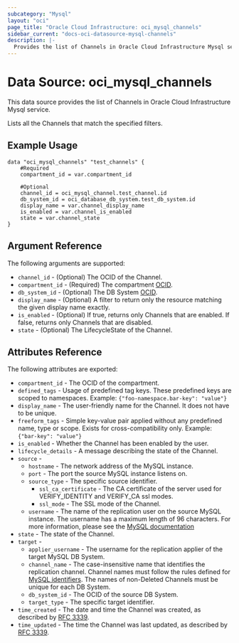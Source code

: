 ```yaml
---
subcategory: "Mysql"
layout: "oci"
page_title: "Oracle Cloud Infrastructure: oci_mysql_channels"
sidebar_current: "docs-oci-datasource-mysql-channels"
description: |-
  Provides the list of Channels in Oracle Cloud Infrastructure Mysql service
---
```


# Data Source: oci_mysql_channels
This data source provides the list of Channels in Oracle Cloud Infrastructure Mysql service.

Lists all the Channels that match the specified filters.

## Example Usage

```hcl
data "oci_mysql_channels" "test_channels" {
	#Required
	compartment_id = var.compartment_id

	#Optional
	channel_id = oci_mysql_channel.test_channel.id
	db_system_id = oci_database_db_system.test_db_system.id
	display_name = var.channel_display_name
	is_enabled = var.channel_is_enabled
	state = var.channel_state
}
```

## Argument Reference

The following arguments are supported:

* `channel_id` - (Optional) The OCID of the Channel.
* `compartment_id` - (Required) The compartment [OCID](https://docs.cloud.oracle.com/iaas/Content/General/Concepts/identifiers.htm).
* `db_system_id` - (Optional) The DB System [OCID](https://docs.cloud.oracle.com/iaas/Content/General/Concepts/identifiers.htm).
* `display_name` - (Optional) A filter to return only the resource matching the given display name exactly.
* `is_enabled` - (Optional) If true, returns only Channels that are enabled. If false, returns only Channels that are disabled. 
* `state` - (Optional) The LifecycleState of the Channel.


## Attributes Reference

The following attributes are exported:

* `compartment_id` - The OCID of the compartment.
* `defined_tags` - Usage of predefined tag keys. These predefined keys are scoped to namespaces. Example: `{"foo-namespace.bar-key": "value"}` 
* `display_name` - The user-friendly name for the Channel. It does not have to be unique.
* `freeform_tags` - Simple key-value pair applied without any predefined name, type or scope. Exists for cross-compatibility only. Example: `{"bar-key": "value"}` 
* `is_enabled` - Whether the Channel has been enabled by the user.
* `lifecycle_details` - A message describing the state of the Channel.
* `source` - 
	* `hostname` - The network address of the MySQL instance.
	* `port` - The port the source MySQL instance listens on.
	* `source_type` - The specific source identifier.
        * `ssl_ca_certificate` - The CA certificate of the server used for VERIFY_IDENTITY and VERIFY_CA ssl modes. 
        * `ssl_mode` - The SSL mode of the Channel.
	* `username` - The name of the replication user on the source MySQL instance. The username has a maximum length of 96 characters. For more information, please see the [MySQL documentation](https://dev.mysql.com/doc/refman/8.0/en/change-master-to.html)
* `state` - The state of the Channel.
* `target` - 
	* `applier_username` - The username for the replication applier of the target MySQL DB System.
	* `channel_name` - The case-insensitive name that identifies the replication channel. Channel names must follow the rules defined for [MySQL identifiers](https://dev.mysql.com/doc/refman/8.0/en/identifiers.html). The names of non-Deleted Channels must be unique for each DB System. 
	* `db_system_id` - The OCID of the source DB System.
	* `target_type` - The specific target identifier.
* `time_created` - The date and time the Channel was created, as described by [RFC 3339](https://tools.ietf.org/rfc/rfc3339). 
* `time_updated` - The time the Channel was last updated, as described by [RFC 3339](https://tools.ietf.org/rfc/rfc3339). 

